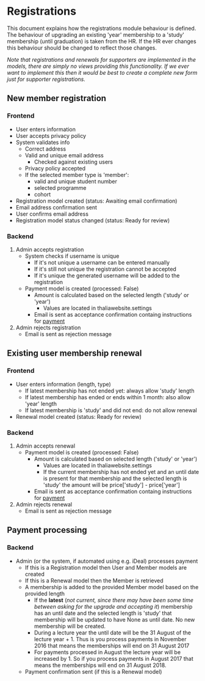 Registrations
=====

This document explains how the registrations module behaviour is defined.
The behaviour of upgrading an existing 'year' membership to a 'study' membership (until graduation) is taken from the HR. If the HR ever changes this behaviour should be changed to reflect those changes.

_Note that registrations and renewals for supporters are implemented in the models, there are simply no views providing this functionality. If we ever want to implement this then it would be best to create a complete new form just for supporter registrations._

## New member registration

### Frontend

- User enters information
- User accepts privacy policy
- System validates info
	- Correct address
	- Valid and unique email address
		- Checked against existing users
	- Privacy policy accepted
	- If the selected member type is 'member':
	    - valid and unique student number
	    - selected programme
	    - cohort
- Registration model created (status: Awaiting email confirmation)
- Email address confirmation sent
- User confirms email address
- Registration model status changed (status: Ready for review)

### Backend

1. Admin accepts registration
	- System checks if username is unique
		- If it's not unique a username can be entered manually
		- If it's still not unique the registration cannot be accepted
		- If it's unique the generated username will be added to the registration
	- Payment model is created (processed: False)
		- Amount is calculated based on the selected length ('study' or 'year')
			- Values are located in thaliawebsite.settings
		- Email is sent as acceptance confirmation containg instructions for [payment](#payment-processing)
2. Admin rejects registration
	- Email is sent as rejection message


## Existing user membership renewal

### Frontend

- User enters information (length, type)
	- If latest membership has not ended yet: always allow 'study' length
	- If latest membership has ended or ends within 1 month: also allow 'year' length
	- If latest membership is 'study' and did not end: do not allow renewal
- Renewal model created (status: Ready for review)

### Backend

1. Admin accepts renewal
	- Payment model is created (processed: False)
		- Amount is calculated based on selected length ('study' or 'year')
			- Values are located in thaliawebsite.settings
			- If the current membership has not ended yet and an until date is present for that membership and
			 the selected length is 'study' the amount will be price['study'] - price['year']
		- Email is sent as acceptance confirmation containg instructions for [payment](#payment-processing)
2. Admin rejects renewal
	- Email is sent as rejection message


## Payment processing

### Backend

- Admin (or the system, if automated using e.g. iDeal) processes payment
	- If this is a Registration model then User and Member models are created
	- If this is a Renewal model then the Member is retrieved
	- A membership is added to the provided Member model based on the provided length
	    - If the __latest__ (_not current, since there may have been some time between asking for the upgrade and accepting it_) membership has an until date and
			 the selected length is 'study' that membership will be updated to have None as until date. No new membership will be created.
	    - During a lecture year the until date will be the 31 August of the lecture year + 1. Thus is you process payments in November 2016 that means the memberships will end on 31 August 2017
	    - For payments processed in August the lecture year will be increased by 1. So if you process payments in August 2017 that means the memberships will end on 31 August 2018.
	- Payment confirmation sent (if this is a Renewal model)

